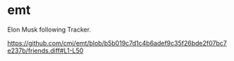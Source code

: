# emt
Elon Musk following Tracker.

https://github.com/cmj/emt/blob/b5b019c7d1c4b6adef9c35f26bde2f07bc7e237b/friends.diff#L1-L50
